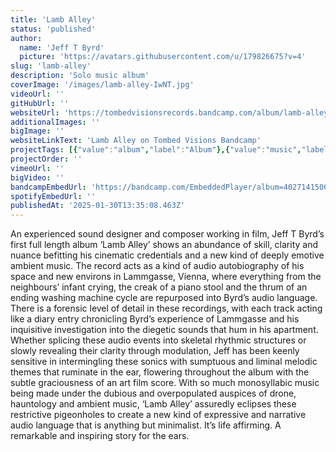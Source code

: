 ```yaml
---
title: 'Lamb Alley'
status: 'published'
author:
  name: 'Jeff T Byrd'
  picture: 'https://avatars.githubusercontent.com/u/179826675?v=4'
slug: 'lamb-alley'
description: 'Solo music album'
coverImage: '/images/lamb-alley-IwNT.jpg'
videoUrl: ''
gitHubUrl: ''
websiteUrl: 'https://tombedvisionsrecords.bandcamp.com/album/lamb-alley'
additionalImages: ''
bigImage: ''
websiteLinkText: 'Lamb Alley on Tombed Visions Bandcamp'
projectTags: [{"value":"album","label":"Album"},{"value":"music","label":"Music"}]
projectOrder: ''
vimeoUrl: ''
bigVideo: ''
bandcampEmbedUrl: 'https://bandcamp.com/EmbeddedPlayer/album=4027141506/size=large/bgcol=ffffff/linkcol=0687f5/transparent=true/'
spotifyEmbedUrl: ''
publishedAt: '2025-01-30T13:35:08.463Z'
---
```


An experienced sound designer and composer working in film, Jeff T Byrd’s first full length album ‘Lamb Alley’ shows an abundance of skill, clarity and nuance befitting his cinematic credentials and a new kind of deeply emotive ambient music. The record acts as a kind of audio autobiography of his space and new environs in Lammgasse, Vienna, where everything from the neighbours’ infant crying, the creak of a piano stool and the thrum of an ending washing machine cycle are repurposed into Byrd’s audio language. There is a forensic level of detail in these recordings, with each track acting like a diary entry chronicling Byrd’s experience of Lammgasse and his inquisitive investigation into the diegetic sounds that hum in his apartment. Whether splicing these audio events into skeletal rhythmic structures or slowly revealing their clarity through modulation, Jeff has been keenly sensitive in intermingling these sonics with sumptuous and liminal melodic themes that ruminate in the ear, flowering throughout the album with the subtle graciousness of an art film score. With so much monosyllabic music being made under the dubious and overpopulated auspices of drone, hauntology and ambient music, ‘Lamb Alley’ assuredly eclipses these restrictive pigeonholes to create a new kind of expressive and narrative audio language that is anything but minimalist. It’s life affirming. A remarkable and inspiring story for the ears.